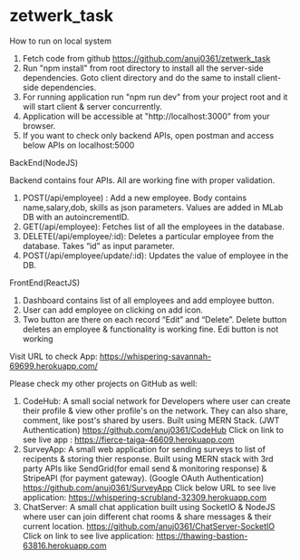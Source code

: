 # zetwerk_task

How to run on local system
1)	Fetch code from github https://github.com/anuj0361/zetwerk_task
2)	Run "npm install" from root directory to install all the server-side dependencies. Goto client directory and do the same to install client-side dependencies.
3) For running application run "npm run dev" from your project root and it will start client & server concurrently.
4) Application will be accessible at "http://localhost:3000" from your browser.
5) If you want to check only backend APIs, open postman and access below APIs on localhost:5000

BackEnd(NodeJS)

Backend contains four APIs. All are working fine with proper validation.
1)	POST(/api/employee) : Add a new employee. Body contains  name,salary,dob, skills as json parameters. Values are added in MLab DB with an autoincrementID.
2)	GET(/api/employee): Fetches list of all the employees in the database.
3)	DELETE(/api/employee/:id): Deletes a particular employee from the database. Takes “id” as input parameter.
4)	POST(/api/employee/update/:id): Updates the value of employee in the DB.



FrontEnd(ReactJS)
1)	Dashboard contains list of all employees and add employee button.
2)	User can add employee on clicking on add icon.
3)	Two button are there on each record “Edit” and “Delete”. Delete button deletes an employee & functionality is working fine. Edi button is not working

Visit URL to check App: https://whispering-savannah-69699.herokuapp.com/

 
Please check my other projects on GitHub as well:
1)	CodeHub: A small social network for Developers where user can create their profile & view other profile's on the network. They can also share, comment, like post's shared by users. Built using MERN Stack. (JWT Authentication)
https://github.com/anuj0361/CodeHub
Click on link to see live app : https://fierce-taiga-46609.herokuapp.com
2)	SurveyApp: A small web application for sending surveys to list of recipents & storing thier response. Built using MERN stack with 3rd party APIs like SendGrid(for email send & monitoring response) & StripeAPI (for payment gateway). (Google OAuth Authentication)
https://github.com/anuj0361/SurveyApp
Click below URL to see live application: https://whispering-scrubland-32309.herokuapp.com
3)	ChatServer: A small chat application built using SocketIO & NodeJS where user can join different chat rooms & share messages & their current location.
https://github.com/anuj0361/ChatServer-SocketIO
Click on link to see live application: https://thawing-bastion-63816.herokuapp.com



